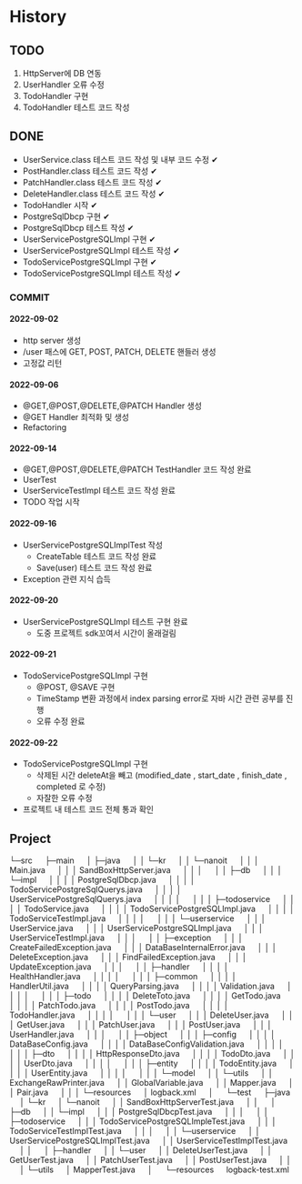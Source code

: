 # History
## TODO
1. HttpServer에 DB 연동
2. UserHandler 오류 수정
3. TodoHandler 구현
4. TodoHandler 테스트 코드 작성 

## DONE
- UserService.class 테스트 코드 작성 및 내부 코드 수정 ✔
- PostHandler.class 테스트 코드 작성 ✔
- PatchHandler.class 테스트 코드 작성 ✔
- DeleteHandler.class 테스트 코드 작성 ✔
- TodoHandler 시작 ✔
- PostgreSqlDbcp 구현 ✔
- PostgreSqlDbcp 테스트 작성 ✔
- UserServicePostgreSQLImpl 구현 ✔ 
- UserServicePostgreSQLImpl 테스트 작성 ✔
- TodoServicePostgreSQLImpl 구현 ✔
- TodoServicePostgreSQLImpl 테스트 작성 ✔
### COMMIT
####  2022-09-02
- http server 생성
- /user 패스에 GET, POST, PATCH, DELETE 핸들러 생성
- 고정값 리턴
#### 2022-09-06
- @GET,@POST,@DELETE,@PATCH Handler 생성
- @GET Handler 최적화 및 생성 
- Refactoring
#### 2022-09-14
- @GET,@POST,@DELETE,@PATCH TestHandler 코드 작성 완료 
- UserTest 
- UserServiceTestImpl 테스트 코드 작성 완료 
- TODO 작업 시작
#### 2022-09-16
- UserServicePostgreSQLImplTest 작성 
  - CreateTable 테스트 코드 작성 완료 
  - Save(user) 테스트 코드 작성 완료 
- Exception 관련 지식 습득
#### 2022-09-20
- UserServicePostgreSQLImpl 테스트 구현 완료 
  - 도중 프로젝트 sdk꼬여서 시간이 올래걸림
#### 2022-09-21
- TodoServicePostgreSQLImpl 구현
  - @POST, @SAVE 구현
  - TimeStamp 변환 과정에서 index parsing error로 자바 시간 관련 공부를 진행
  - 오류 수정 완료 
#### 2022-09-22 
- TodoServicePostgreSQLImpl 구현
  - 삭제된 시간 deleteAt을 빼고 (modified_date , start_date , finish_date , completed 로 수정)
  - 자잘한 오류 수정
- 프로젝트 내 테스트 코드 전체 통과 확인


## Project
└─src  
├─main  
│  ├─java  
│  │  └─kr  
│  │      └─nanoit  
│  │          │  Main.java  
│  │          │  SandBoxHttpServer.java  
│  │          │  
│  │          ├─db  
│  │          │  └─impl  
│  │          │      │  PostgreSqlDbcp.java  
│  │          │      │  TodoServicePostgreSqlQuerys.java  
│  │          │      │  UserServicePostgreSqlQuerys.java  
│  │          │      │  
│  │          │      ├─todoservice  
│  │          │      │      TodoService.java  
│  │          │      │      TodoServicePostgreSQLImpl.java  
│  │          │      │      TodoServiceTestImpl.java  
│  │          │      │  
│  │          │      └─userservice  
│  │          │              UserService.java  
│  │          │              UserServicePostgreSQLImpl.java  
│  │          │              UserServiceTestImpl.java  
│  │          │  
│  │          ├─exception  
│  │          │      CreateFailedException.java  
│  │          │      DataBaseInternalError.java  
│  │          │      DeleteException.java  
│  │          │      FindFailedException.java  
│  │          │      UpdateException.java  
│  │          │  
│  │          ├─handler  
│  │          │  │  HealthHandler.java  
│  │          │  │  
│  │          │  ├─common  
│  │          │  │      HandlerUtil.java  
│  │          │  │      QueryParsing.java  
│  │          │  │      Validation.java  
│  │          │  │  
│  │          │  ├─todo  
│  │          │  │      DeleteToto.java  
│  │          │  │      GetTodo.java  
│  │          │  │      PatchTodo.java  
│  │          │  │      PostTodo.java  
│  │          │  │      TodoHandler.java  
│  │          │  │  
│  │          │  └─user  
│  │          │          DeleteUser.java  
│  │          │          GetUser.java  
│  │          │          PatchUser.java  
│  │          │          PostUser.java  
│  │          │          UserHandler.java  
│  │          │  
│  │          ├─object  
│  │          │  ├─config  
│  │          │  │      DataBaseConfig.java  
│  │          │  │      DataBaseConfigValidation.java  
│  │          │  │  
│  │          │  ├─dto  
│  │          │  │      HttpResponseDto.java  
│  │          │  │      TodoDto.java  
│  │          │  │      UserDto.java  
│  │          │  │  
│  │          │  ├─entity  
│  │          │  │      TodoEntity.java  
│  │          │  │      UserEntity.java  
│  │          │  │  
│  │          │  └─model  
│  │          └─utils  
│  │                  ExchangeRawPrinter.java  
│  │                  GlobalVariable.java  
│  │                  Mapper.java  
│  │                  Pair.java  
│  │
│  └─resources  
│          logback.xml  
│  
└─test  
├─java  
│  └─kr  
│      └─nanoit  
│          │  SandBoxHttpServerTest.java  
│          │  
│          ├─db  
│          │  └─impl  
│          │      │  PostgreSqlDbcpTest.java  
│          │      │  
│          │      ├─todoservice  
│          │      │      TodoServicePostgreSQLImpleTest.java  
│          │      │      TodoServiceTestImplTest.java  
│          │      │  
│          │      └─userservice  
│          │              UserServicePostgreSQLImplTest.java  
│          │              UserServiceTestImplTest.java  
│          │  
│          ├─handler  
│          │  └─user  
│          │          DeleteUserTest.java  
│          │          GetUserTest.java  
│          │          PatchUserTest.java  
│          │          PostUserTest.java  
│          │  
│          └─utils  
│                  MapperTest.java  
│  
└─resources  
logback-test.xml  


